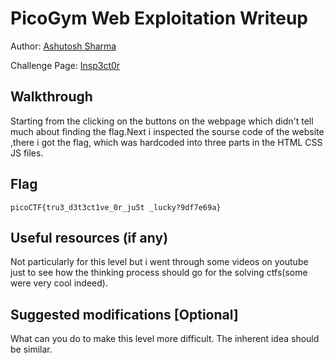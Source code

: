 # PicoGym Web Exploitation Writeup

Author: [Ashutosh Sharma](https://github.com/asharma8602)

Challenge Page: [Insp3ct0r](https://jupiter.challenges.picoctf.org/problem/44924/)

## Walkthrough

Starting from the clicking on the buttons on the webpage which didn't tell much about finding the flag.Next i inspected the sourse code of the website ,there i got the flag, which was hardcoded into three parts in the HTML CSS JS files.

## Flag

`picoCTF{tru3_d3t3ct1ve_0r_ju5t _lucky?9df7e69a}`

## Useful resources (if any)

Not particularly for this level but i went through some videos on youtube just to see how the thinking process should go for the solving ctfs(some were very cool indeed).

## Suggested modifications [Optional]

What can you do to make this level more difficult. The inherent idea should be similar.
